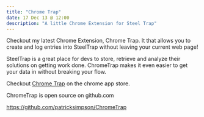 ```yaml
---
title: "Chrome Trap"
date: 17 Dec 13 @ 12:00
description: "A little Chrome Extension for Steel Trap"
---
```


Checkout my latest Chrome Extension, Chrome Trap. It that allows you to create and log entries into SteelTrap without leaving your current web page!

SteelTrap is a great place for devs to store, retrieve and analyze their solutions on getting work done. ChromeTrap makes it even easier to get your data in without breaking your flow.

Checkout [Chrome Trap](https://chrome.google.com/webstore/detail/chrometrap/fdmnfjhnohcdeaabggdojceobjlelcoe) on the chrome app store. 

ChromeTrap is open source on github.com

https://github.com/patricksimpson/ChromeTrap